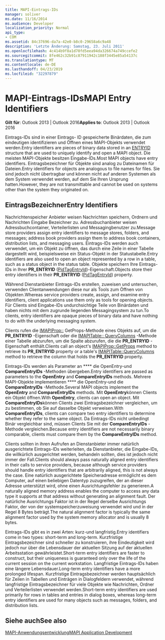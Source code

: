 ```yaml
---
title: MAPI-Eintrags-IDs
manager: soliver
ms.date: 11/16/2014
ms.audience: Developer
localization_priority: Normal
api_type:
- COM
ms.assetid: 84c37696-da7a-42e0-b8c0-29658a6c9a48
description: 'Letzte Änderung: Samstag, 23. Juli 2011'
ms.openlocfilehash: 4c414b9f8a1d70fd5eea94da326674a749ccefe2
ms.sourcegitcommit: 8fe462c32b91c87911942c188f3445e85a54137c
ms.translationtype: MT
ms.contentlocale: de-DE
ms.lasthandoff: 04/23/2019
ms.locfileid: "32297879"
---
```

# <a name="mapi-entry-identifiers"></a><span data-ttu-id="07f31-103">MAPI-Eintrags-IDs</span><span class="sxs-lookup"><span data-stu-id="07f31-103">MAPI Entry Identifiers</span></span>

  
  
<span data-ttu-id="07f31-104">**Gilt für**: Outlook 2013 | Outlook 2016</span><span class="sxs-lookup"><span data-stu-id="07f31-104">**Applies to**: Outlook 2013 | Outlook 2016</span></span> 
  
<span data-ttu-id="07f31-105">Eintrags-IDs sind in einer Eintrags- [](entryid.md) ID gespeicherte Binärdaten, die zum eindeutigen identifizieren und Öffnen eines MAPI-Objekts verwendet werden.</span><span class="sxs-lookup"><span data-stu-id="07f31-105">Entry identifiers are pieces of binary data stored in an [ENTRYID](entryid.md) structure that are used to uniquely identify and open a MAPI object.</span></span> <span data-ttu-id="07f31-106">Die meisten MAPI-Objekte besitzen Eingabe-IDs.</span><span class="sxs-lookup"><span data-stu-id="07f31-106">Most MAPI objects have entry identifiers.</span></span> <span data-ttu-id="07f31-107">Eintragsbezeichner für Objekte sind analog zu Dateinamen für Dateien.</span><span class="sxs-lookup"><span data-stu-id="07f31-107">Entry identifiers for objects are analogous to file names for files.</span></span> <span data-ttu-id="07f31-108">Sie sind jedoch nicht übertragbar und können nicht auf anderen Systemen als dem System verwendet werden, auf dem Sie Ihren Ursprung hatten.</span><span class="sxs-lookup"><span data-stu-id="07f31-108">However, they are not transmittable and cannot be used on systems other than the system they originated on.</span></span> 
  
## <a name="entry-identifiers"></a><span data-ttu-id="07f31-109">EintragsBezeichner</span><span class="sxs-lookup"><span data-stu-id="07f31-109">Entry Identifiers</span></span>

<span data-ttu-id="07f31-110">Nachrichtenspeicher Anbieter weisen Nachrichten speichern, Ordnern und Nachrichten Eingabe Bezeichner zu. Adressbuchanbieter weisen Adressbuchcontainer, Verteilerlisten und Messagingbenutzer zu.</span><span class="sxs-lookup"><span data-stu-id="07f31-110">Message store providers assign entry identifiers to message stores, folders, and messages; address book providers assign them to address book containers, distribution lists, and messaging users.</span></span> <span data-ttu-id="07f31-111">Eintrags-IDs werden auch verwendet, um ein Objekt zu öffnen, das durch eine Zeile in einer Tabelle dargestellt wird, beispielsweise ein Status-Objekt in der Statustabelle.</span><span class="sxs-lookup"><span data-stu-id="07f31-111">Entry identifiers are also used to open an object represented by a row in a table, such as a status object in the status table.</span></span> <span data-ttu-id="07f31-112">Objekte speichern Ihre Eintrags-IDs in Ihrer **PR_ENTRYID** ([PidTagEntryId](pidtagentryid-canonical-property.md))-Eigenschaft.</span><span class="sxs-lookup"><span data-stu-id="07f31-112">Objects store their entry identifiers in their **PR_ENTRYID** ([PidTagEntryId](pidtagentryid-canonical-property.md)) property.</span></span> 
  
<span data-ttu-id="07f31-113">Während Dienstanbieter Eintrags-IDs erstellen, zuweisen und untersuchen, verwenden Clientanwendungen diese nur als Tools zum Öffnen von Objekten.</span><span class="sxs-lookup"><span data-stu-id="07f31-113">Whereas service providers create, assign, and examine entry identifiers, client applications use them only as tools for opening objects.</span></span> <span data-ttu-id="07f31-114">Für Clients sind Eingabe-IDs undurchsichtige Teile von Binärdaten und haben nichts mit dem zugrunde liegenden Messagingsystem zu tun.</span><span class="sxs-lookup"><span data-stu-id="07f31-114">To clients, entry identifiers are opaque pieces of binary data and have nothing to do with the underlying messaging system.</span></span> 
  
<span data-ttu-id="07f31-115">Clients rufen die [IMAPIProp::](imapiprop-getprops.md) GetProps-Methode eines Objekts auf, um die **PR_ENTRYID** -Eigenschaft oder die [IMAPITable:: QueryColumns](imapitable-querycolumns.md) -Methode einer Tabelle abzurufen, um die Spalte abzurufen, die die **PR_ENTRYID** -Eigenschaft enthält.</span><span class="sxs-lookup"><span data-stu-id="07f31-115">Clients call an object's [IMAPIProp::GetProps](imapiprop-getprops.md) method to retrieve its **PR_ENTRYID** property or a table's [IMAPITable::QueryColumns](imapitable-querycolumns.md) method to retrieve the column that holds the **PR_ENTRYID** property.</span></span> 
  
<span data-ttu-id="07f31-116">Eintrags-IDs werden als Parameter an \*\*\*\* die OpenEntry-und **CompareEntryIDs** -Methoden übergeben.</span><span class="sxs-lookup"><span data-stu-id="07f31-116">Entry identifiers are passed as parameters to the **OpenEntry** and **CompareEntryIDs** methods.</span></span> <span data-ttu-id="07f31-117">Mehrere MAPI-Objekte implementieren \*\*\*\* die OpenEntry-und die **CompareEntryIDs** -Methode.</span><span class="sxs-lookup"><span data-stu-id="07f31-117">Several MAPI objects implement the **OpenEntry** and **CompareEntryIDs** methods.</span></span> <span data-ttu-id="07f31-118">Mit **OpenEntry**können Clients ein Objekt öffnen.</span><span class="sxs-lookup"><span data-stu-id="07f31-118">With **OpenEntry**, clients can open an object.</span></span> <span data-ttu-id="07f31-119">Mit **CompareEntryIDs**können Clients zwei Eintragsbezeichner vergleichen, um zu bestimmen, ob Sie auf dasselbe Objekt verweisen.</span><span class="sxs-lookup"><span data-stu-id="07f31-119">With **CompareEntryIDs**, clients can compare two entry identifiers to determine whether they refer to the same object.</span></span> <span data-ttu-id="07f31-120">Da Eintrags-IDs nicht unbedingt Binär vergleichbar sind, müssen Clients Sie mit der **CompareEntryIDs** -Methode vergleichen.</span><span class="sxs-lookup"><span data-stu-id="07f31-120">Because entry identifiers are not necessarily binary comparable, clients must compare them by the **CompareEntryIDs** method.</span></span> 
  
<span data-ttu-id="07f31-121">Clients sollten in ihren Aufrufen an Dienstanbieter immer natürlich ausgerichtete Eintrags-IDs weiterleiten, da Dienstanbieter, die Eingabe-IDs, die willkürlich ausgerichtet werden, behandeln sollten, dies ist jedoch nicht immer der Fall.</span><span class="sxs-lookup"><span data-stu-id="07f31-121">Clients should always pass naturally aligned entry identifiers in their calls to service providers, because although service providers should handle entry identifiers that are arbitrarily aligned, this is not always the case.</span></span> <span data-ttu-id="07f31-122">Eine natürlich ausgerichtete Speicheradresse ermöglicht es dem Computer, auf einen beliebigen Datentyp zuzugreifen, der an dieser Adresse unterstützt wird, ohne einen Ausrichtungsfehler zu generieren.</span><span class="sxs-lookup"><span data-stu-id="07f31-122">A naturally aligned memory address enables the computer to access any data type it supports at that address without generating an alignment fault.</span></span> <span data-ttu-id="07f31-123">Der natürliche Ausrichtungs Faktor ist in der Regel derselbe Ausrichtungs Faktor, der von der systemspeicherzuweisung verwendet wird und in der Regel 8 Bytes beträgt.</span><span class="sxs-lookup"><span data-stu-id="07f31-123">The natural alignment factor is typically the same alignment factor used by the system memory allocator and is usually 8 bytes.</span></span>
  
<span data-ttu-id="07f31-124">Eintrags-IDs gibt es in zwei Arten: kurz-und langfristig.</span><span class="sxs-lookup"><span data-stu-id="07f31-124">Entry identifiers come in two types: short-term and long-term.</span></span> <span data-ttu-id="07f31-125">Kurzfristige Eintragsbezeichner sind schneller zu konstruieren, ihre Eindeutigkeit wird jedoch nur über die Lebensdauer der aktuellen Sitzung auf der aktuellen Arbeitsstation gewährleistet.</span><span class="sxs-lookup"><span data-stu-id="07f31-125">Short-term entry identifiers are faster to construct, but their uniqueness is guaranteed only over the life of the current session on the current workstation.</span></span> <span data-ttu-id="07f31-126">Langfristige Eintrags-IDs haben eine längere Lebensdauer.</span><span class="sxs-lookup"><span data-stu-id="07f31-126">Long-term entry identifiers have a more prolonged lifespan.</span></span> <span data-ttu-id="07f31-127">Kurzfristige Eintragsbezeichner werden hauptsächlich für Zeilen in Tabellen und Einträgen in Dialogfeldern verwendet, während langfristige Eintragsbezeichner für viele Objekte wie Nachrichten, Ordner und Verteilerlisten verwendet werden.</span><span class="sxs-lookup"><span data-stu-id="07f31-127">Short-term entry identifiers are used primarily for rows in tables and entries in dialog boxes, whereas long-term entry identifiers are used for many objects such as messages, folders, and distribution lists.</span></span>
  
## <a name="see-also"></a><span data-ttu-id="07f31-128">Siehe auch</span><span class="sxs-lookup"><span data-stu-id="07f31-128">See also</span></span>



[<span data-ttu-id="07f31-129">MAPI-Anwendungsentwicklung</span><span class="sxs-lookup"><span data-stu-id="07f31-129">MAPI Application Development</span></span>](mapi-application-development.md)

